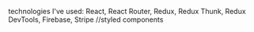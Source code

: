 technologies I've used:
React, React Router, Redux, Redux Thunk, Redux DevTools, Firebase, Stripe
//styled components
